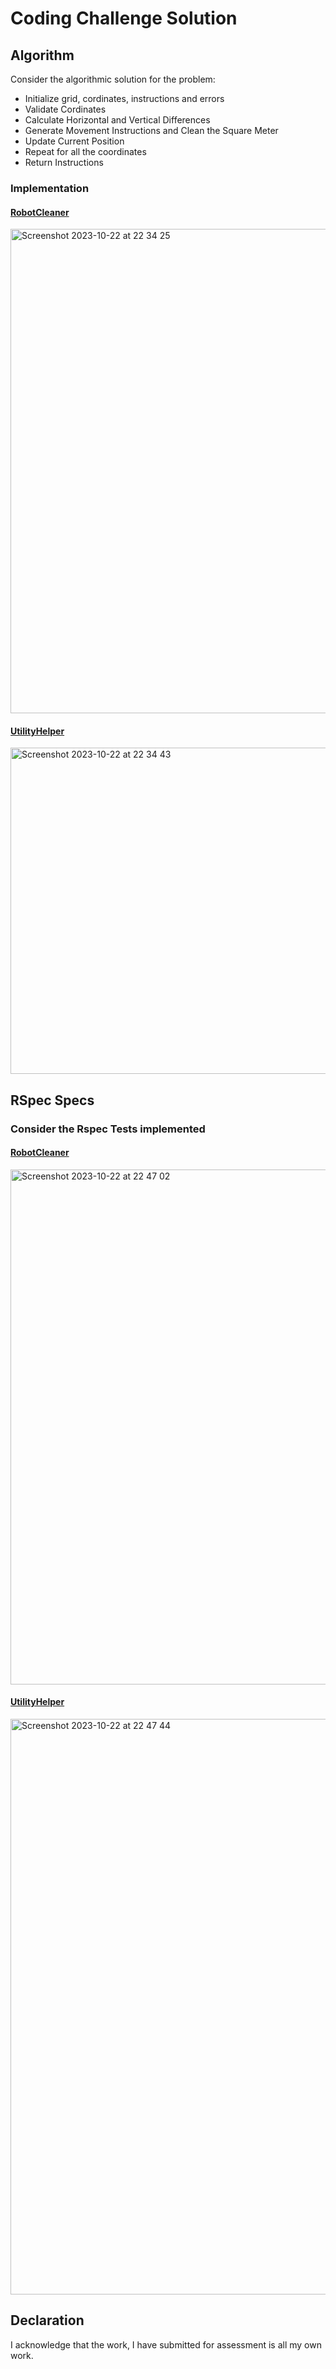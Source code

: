 # Coding Challenge Solution

## Algorithm
Consider the algorithmic solution for the problem:

* Initialize grid, cordinates, instructions and errors
* Validate Cordinates
* Calculate Horizontal and Vertical Differences
* Generate Movement Instructions and Clean the Square Meter
* Update Current Position
* Repeat for all the coordinates
* Return Instructions


### Implementation

#### [RobotCleaner](https://github.com/nitanshu1808/KubChallenge/blob/main/robot_cleaner.rb)
<img width="775" alt="Screenshot 2023-10-22 at 22 34 25" src="https://github.com/nitanshu1808/KubChallenge/assets/15921580/fe9ee3a2-9fb3-4caa-b0ba-46b3065ee58b">

#### [UtilityHelper](https://github.com/nitanshu1808/KubChallenge/blob/main/utility_helper.rb)
<img width="522" alt="Screenshot 2023-10-22 at 22 34 43" src="https://github.com/nitanshu1808/KubChallenge/assets/15921580/e5296e95-0578-4363-88df-3ca2ad317c9b">

## RSpec Specs

### Consider the Rspec Tests implemented
#### [RobotCleaner](https://github.com/nitanshu1808/KubChallenge/blob/main/specs/robot_cleaner_spec.rb)

  <img width="824" alt="Screenshot 2023-10-22 at 22 47 02" src="https://github.com/nitanshu1808/KubChallenge/assets/15921580/359bbb9a-fcdc-40f8-8697-37d989ab5c8e">

#### [UtilityHelper](https://github.com/nitanshu1808/KubChallenge/blob/main/specs/utility_helper_spec.rb)

  <img width="921" alt="Screenshot 2023-10-22 at 22 47 44" src="https://github.com/nitanshu1808/KubChallenge/assets/15921580/8aa22f14-a0a9-4a97-b35f-c53471f3ee8a">

## Declaration
I acknowledge that the work, I have submitted for assessment is all my own work.
